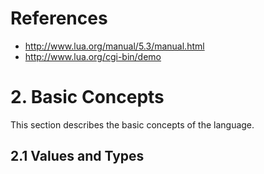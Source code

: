 
# References
- http://www.lua.org/manual/5.3/manual.html
- http://www.lua.org/cgi-bin/demo

# 2. Basic Concepts

This section describes the basic concepts of the language.

## 2.1 Values and Types


